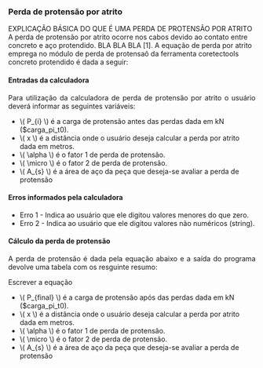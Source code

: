 ### Perda de protensão por atrito

<p align="justify">

EXPLICAÇÃO BÁSICA DO QUE É UMA PERDA DE PROTENSÃO POR ATRITO
A perda de protensão por atrito ocorre nos cabos devido ao contato entre concreto e aço protendido. BLA BLA BLA [1]. A equação de perda por atrito emprega no módulo de perda de protensaõ da ferramenta coretectools concreto protendido é dada a seguir:

</p>    

#### Entradas da calculadora
<p align="justify">
Para utilização da calculadora de perda de protensão por atrito o usuário deverá informar as seguintes variáveis:    
</p>      

<ul>
<li>\( P_{i} \) é a carga de protensão antes das perdas dada em kN ($carga_pi_t0).</li>
<li>\( x \) é a distância onde o usuário deseja calcular a perda por atrito dada em metros.</li>
<li>\( \alpha \) é o fator 1 de perda de protensão.</li>
<li>\( \micro \) é o fator 2 de perda de protensão.</li>
<li>\( A_{s} \) é a área de aço da peça que deseja-se avaliar a perda de protensão</li>
</ul>

#### Erros informados pela calculadora
<ul>
<li> Erro 1 - Indica ao usuário que ele digitou valores menores do que zero.</li>
<li> Erro 2 - Indica ao usuário que ele digitou valores não numéricos (string).</li>
</ul>

#### Cálculo da perda de protensão
<p align="justify">
A perda de protensão é dada pela equação abaixo e a saída do programa devolve uma tabela com os resguinte resumo:
</p> 

Escrever a equação

<ul>
<li>\( P_{final} \) é a carga de protensão após das perdas dada em kN ($carga_pi_t0).</li>
<li>\( x \) é a distância onde o usuário deseja calcular a perda por atrito dada em metros.</li>
<li>\( \alpha \) é o fator 1 de perda de protensão.</li>
<li>\( \micro \) é o fator 2 de perda de protensão.</li>
<li>\( A_{s} \) é a área de aço da peça que deseja-se avaliar a perda de protensão</li>
</ul>


